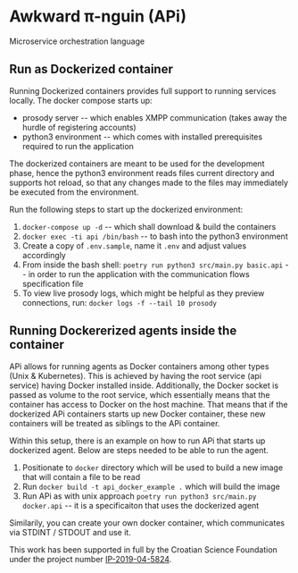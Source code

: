 # Awkward π-nguin (APi)

Microservice orchestration language

## Run as Dockerized container

Running Dockerized containers provides full support to running services locally. The docker compose starts up:

- prosody server -- which enables XMPP communication (takes away the hurdle of registering accounts)
- python3 environment -- which comes with installed prerequisites required to run the application

The dockerized containers are meant to be used for the development phase, hence the python3 environment reads files current directory and supports hot reload, so that any changes made to the files may immediately be executed from the environment.

Run the following steps to start up the dockerized environment:

1. `docker-compose up -d` -- which shall download & build the containers
2. `docker exec -ti api /bin/bash` -- to bash into the python3 environment
3. Create a copy of `.env.sample`, name it `.env` and adjust values accordingly
4. From inside the bash shell: `poetry run python3 src/main.py basic.api` -- in order to run the application with the communication flows specification file
5. To view live prosody logs, which might be helpful as they preview connections, run: `docker logs -f --tail 10 prosody`

## Running Dockererized agents inside the container

APi allows for running agents as Docker containers among other types (Unix & Kubernetes). This is achieved by having the root service (api service) having Docker installed inside. Additionally, the Docker socket is passed as volume to the root service, which essentially means that the container has access to Docker on the host machine. That means that if the dockerized APi containers starts up new Docker container, these new containers will be treated as siblings to the APi container.

Within this setup, there is an example on how to run APi that starts up dockerized agent. Below are steps needed to be able to run the agent.

1. Positionate to `docker` directory which will be used to build a new image that will contain a file to be read
2. Run `docker build -t api_docker_example .` which will build the image
3. Run APi as with unix approach `poetry run python3 src/main.py docker.api` -- it is a specificaiton that uses the dockerized agent

Similarily, you can create your own docker container, which communicates via STDINT / STDOUT and use it.

This work has been supported in full by the Croatian Science Foundation under the project number [IP-2019-04-5824](http://dragon.foi.hr:8888/ohai4games).

